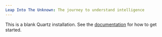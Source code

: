 ```yaml
---
Leap Into The Unknown: The journey to understand intelligence
---
```


This is a blank Quartz installation.
See the [documentation](https://quartz.jzhao.xyz) for how to get started.
